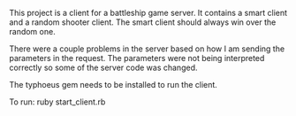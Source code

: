 This project is a client for a battleship game server. It contains a smart client and a random shooter client. 
The smart client should always win over the random one.

There were a couple problems in the server based on how I am sending the parameters in the request. 
The parameters were not being interpreted correctly so some of the server code was changed.

The typhoeus gem needs to be installed to run the client.

To run:
ruby start_client.rb